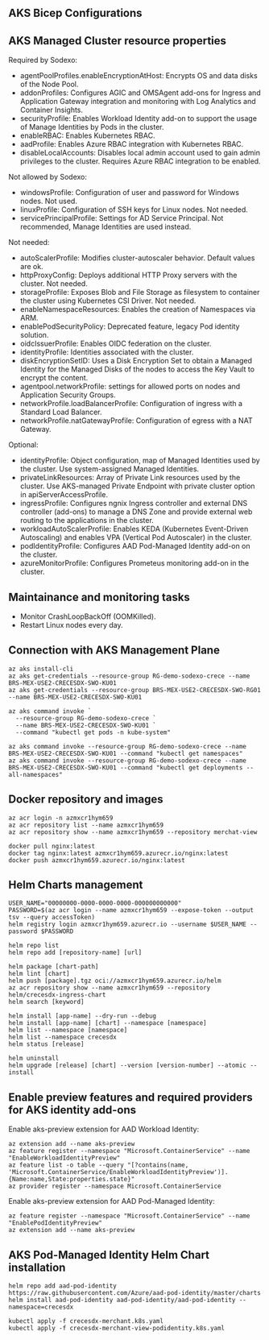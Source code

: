 AKS Bicep Configurations
------------------------

## AKS Managed Cluster resource properties

Required by Sodexo:

* agentPoolProfiles.enableEncryptionAtHost: Encrypts OS and data disks of the Node Pool.
* addonProfiles: Configures AGIC and OMSAgent add-ons for Ingress and Application Gateway integration and monitoring with Log Analytics and Container Insights.
* securityProfile: Enables Workload Identity add-on to support the usage of Manage Identities by Pods in the cluster.
* enableRBAC: Enables Kubernetes RBAC.
* aadProfile: Enables Azure RBAC integration with Kubernetes RBAC.
* disableLocalAccounts: Disables local admin account used to gain admin privileges to the cluster. Requires Azure RBAC integration to be enabled.

Not allowed by Sodexo:

* windowsProfile: Configuration of user and password for Windows nodes. Not used.
* linuxProfile: Configuration of SSH keys for Linux nodes. Not needed.
* servicePrincipalProfile: Settings for AD Service Principal. Not recommended, Manage Identities are used instead.

Not needed:

* autoScalerProfile: Modifies cluster-autoscaler behavior. Default values are ok.
* httpProxyConfig: Deploys additional HTTP Proxy servers with the cluster. Not needed.
* storageProfile: Exposes Blob and File Storage as filesystem to container the cluster using Kubernetes CSI Driver. Not needed.
* enableNamespaceResources: Enables the creation of Namespaces via ARM.
* enablePodSecurityPolicy: Deprecated feature, legacy Pod identity solution.
* oidcIssuerProfile: Enables OIDC federation on the cluster.
* identityProfile: Identities associated with the cluster.
* diskEncryptionSetID: Uses a Disk Encryption Set to obtain a Managed Identity for the Managed Disks of the nodes to access the Key Vault to encrypt the content.
* agentpool.networkProfile: settings for allowed ports on nodes and Application Security Groups.
* networkProfile.loadBalancerProfile: Configuration of ingress with a Standard Load Balancer.
* networkProfile.natGatewayProfile: Configuration of egress with a NAT Gateway.

Optional:

* identityProfile: Object configuration, map of Managed Identities used by the cluster. Use system-assigned Managed Identities.
* privateLinkResources: Array of Private Link resources used by the cluster. Use AKS-managed Private Endpoint with private cluster option in apiServerAccessProfile.
* ingressProfile: Configures ngnix Ingress controller and external DNS controller (add-ons) to manage a DNS Zone and provide external web routing to the applications in the cluster.
* workloadAutoScalerProfile: Enables KEDA (Kubernetes Event-Driven Autoscaling) and enables VPA (Vertical Pod Autoscaler) in the cluster.
* podIdentityProfile: Configures AAD Pod-Managed Identity add-on on the cluster.
* azureMonitorProfile: Configures Prometeus monitoring add-on in the cluster.

## Maintainance and monitoring tasks

* Monitor CrashLoopBackOff (OOMKilled).
* Restart Linux nodes every day.

## Connection with AKS Management Plane

```
az aks install-cli
az aks get-credentials --resource-group RG-demo-sodexo-crece --name BRS-MEX-USE2-CRECESDX-SWO-KU01
az aks get-credentials --resource-group BRS-MEX-USE2-CRECESDX-SWO-RG01 --name BRS-MEX-USE2-CRECESDX-SWO-KU01
```

```
az aks command invoke `
  --resource-group RG-demo-sodexo-crece `
  --name BRS-MEX-USE2-CRECESDX-SWO-KU01 `
  --command "kubectl get pods -n kube-system"

az aks command invoke --resource-group RG-demo-sodexo-crece --name BRS-MEX-USE2-CRECESDX-SWO-KU01 --command "kubectl get namespaces"
az aks command invoke --resource-group RG-demo-sodexo-crece --name BRS-MEX-USE2-CRECESDX-SWO-KU01 --command "kubectl get deployments --all-namespaces"
```

## Docker repository and images

```
az acr login -n azmxcr1hym659
az acr repository list --name azmxcr1hym659
az acr repository show --name azmxcr1hym659 --repository merchat-view
```

```
docker pull nginx:latest
docker tag nginx:latest azmxcr1hym659.azurecr.io/nginx:latest
docker push azmxcr1hym659.azurecr.io/nginx:latest
```

## Helm Charts management

```
USER_NAME="00000000-0000-0000-0000-000000000000"
PASSWORD=$(az acr login --name azmxcr1hym659 --expose-token --output tsv --query accessToken)
helm registry login azmxcr1hym659.azurecr.io --username $USER_NAME --password $PASSWORD
```

```
helm repo list
helm repo add [repository-name] [url]

helm package [chart-path]
helm lint [chart]
helm push [package].tgz oci://azmxcr1hym659.azurecr.io/helm
az acr repository show --name azmxcr1hym659 --repository helm/crecesdx-ingress-chart
helm search [keyword]

helm install [app-name] --dry-run --debug
helm install [app-name] [chart] --namespace [namespace]
helm list --namespace [namespace]
helm list --namespace crecesdx
helm status [release]

helm uninstall
helm upgrade [release] [chart] --version [version-number] --atomic --install
```

## Enable preview features and required providers for AKS identity add-ons

Enable aks-preview extension for AAD Workload Identity:

```
az extension add --name aks-preview
az feature register --namespace "Microsoft.ContainerService" --name "EnableWorkloadIdentityPreview"
az feature list -o table --query "[?contains(name, 'Microsoft.ContainerService/EnableWorkloadIdentityPreview')].{Name:name,State:properties.state}"
az provider register --namespace Microsoft.ContainerService
```

Enable aks-preview extension for AAD Pod-Managed Identity:

```
az feature register --namespace "Microsoft.ContainerService" --name "EnablePodIdentityPreview"
az extension add --name aks-preview
```

## AKS Pod-Managed Identity Helm Chart installation

```
helm repo add aad-pod-identity https://raw.githubusercontent.com/Azure/aad-pod-identity/master/charts
helm install aad-pod-identity aad-pod-identity/aad-pod-identity --namespace=crecesdx
```

```
kubectl apply -f crecesdx-merchant.k8s.yaml
kubectl apply -f crecesdx-merchant-view-podidentity.k8s.yaml
```